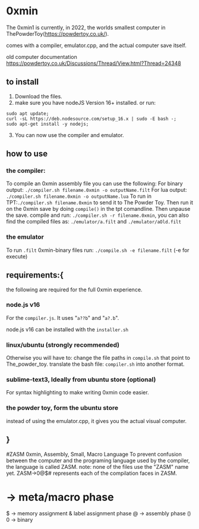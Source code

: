 # 0xmin
The 0xmin1 is currently, in 2022, the worlds smallest computer in ThePowderToy(https://powdertoy.co.uk/).


comes with a compiler, emulator.cpp, and the actual computer save itself.

old computer documentation
https://powdertoy.co.uk/Discussions/Thread/View.html?Thread=24348

## to install
1. Download the files.
2. make sure you have nodeJS Version 16+ installed.
or run:
```
sudo apt update;
curl -sL https://deb.nodesource.com/setup_16.x | sudo -E bash -;
sudo apt-get install -y nodejs;
```
3. You can now use the compiler and emulator.

## how to use
### the compiler:
To compile an 0xmin assembly file you can use the following:
For binary output: `./compiler.sh filename.0xmin -o outputName.filt`
For lua output: `./compiler.sh filename.0xmin -o outputName.lua`
To run in TPT:`./compiler.sh filename.0xmin` to send it to The Powder Toy. Then run it on the 0xmin save by doing `compile()` in the tpt comandline. Then unpause the save.
compile and run: `./compiler.sh -r filename.0xmin`, you can also find the compiled files as: `./emulator/a.filt` and `./emulator/aOld.filt`
### the emulator
To run `.filt` 0xmin-binary files run: `./compile.sh -e filename.filt` (-e for execute)

## requirements:{
the following are required for the full 0xmin experience.
### node.js v16
For the `compiler.js`. It uses "`a??b`" and "`a?.b`".

node.js v16 can be installed with the `installer.sh`
### linux/ubuntu (strongly recommended)
Otherwise you will have to:
	change the file paths in `compile.sh` that point to The_powder_toy.
	translate the bash file: `compiler.sh` into another format.
### sublime-text3, Ideally from ubuntu store (optional)
For syntax highlighting to make writing 0xmin code easier.
### the powder toy, form the ubuntu store 
instead of using the emulator.cpp, it gives you the actual visual computer.

## }

#ZASM
0xmin, Assembly, Small, Macro Language
To prevent confusion between the computer and the programing language used by the compiler, the language is called ZASM.
note: none of the files use the "ZASM" name yet.
ZASM->0@$# represents each of the compilation faces in ZASM.
# -> meta/macro phase
$ -> memory assignment & label assignment phase
@ -> assembly phase ()
0 -> binary
